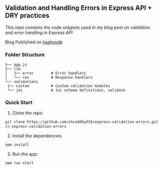 ## Validation and Handling Errors in Express API + DRY practices

_This repo contains the code snippets used in my blog post on validation and error handling in Express API_

Blog Published on [hashnode](https://shraddha319.hashnode.dev/validation-and-handling-errors-in-express-api-dry-practices)

### Folder Structure

```
├── app.js
├── lib
│   ├── error        # Error handlers
│   └── res          # Response handlers
└── validations
 ├── custom          # Custom validation modules
 └── joi             # Joi schema definitions, validate
```

### Quick Start

1. Clone the repo:

```bash
git clone https://github.com/shraddha319/express-validation-errors.git
cd express-validation-errors
```

2. Install the dependencies

```bash
npm install
```

3. Run the app:

```bash
npm run start
```
